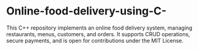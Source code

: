 # Online-food-delivery-using-C-
This C++ repository implements an online food delivery system, managing restaurants, menus, customers, and orders. It supports CRUD operations, secure payments, and is open for contributions under the MIT License.
